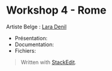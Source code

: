 # Workshop 4 - Rome
Artiste Belge : [Lara Denil](http://www.laradenil.be/)

- Présentation:  
- Documentation:  
- Fichiers:  



> Written with [StackEdit](https://stackedit.io/).